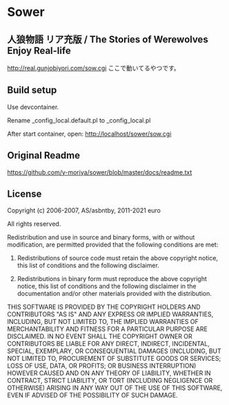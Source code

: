 # Sower

## 人狼物語 リア充版 / The Stories of Werewolves Enjoy Real-life

<http://real.gunjobiyori.com/sow.cgi>
ここで動いてるやつです。

## Build setup

Use devcontainer.

Rename \_config_local.default.pl to \_config_local.pl

After start container, open: <http://localhost/sower/sow.cgi>

## Original Readme

<https://github.com/y-moriya/sower/blob/master/docs/readme.txt>

## License

Copyright (c) 2006-2007, AS/asbntby, 2011-2021 euro

All rights reserved.

Redistribution and use in source and binary forms, with or
without modification, are permitted provided that the
following conditions are met:

1. Redistributions of source code must retain the above
   copyright notice, this list of conditions and the
   following disclaimer.

2. Redistributions in binary form must reproduce the above
   copyright notice, this list of conditions and the
   following disclaimer in the documentation and/or other
   materials provided with the distribution.

THIS SOFTWARE IS PROVIDED BY THE COPYRIGHT HOLDERS AND
CONTRIBUTORS "AS IS" AND ANY EXPRESS OR IMPLIED WARRANTIES,
INCLUDING, BUT NOT LIMITED TO, THE IMPLIED WARRANTIES OF
MERCHANTABILITY AND FITNESS FOR A PARTICULAR PURPOSE ARE
DISCLAIMED. IN NO EVENT SHALL THE COPYRIGHT OWNER OR
CONTRIBUTORS BE LIABLE FOR ANY DIRECT, INDIRECT, INCIDENTAL,
SPECIAL, EXEMPLARY, OR CONSEQUENTIAL DAMAGES (INCLUDING, BUT
NOT LIMITED TO, PROCUREMENT OF SUBSTITUTE GOODS OR SERVICES;
LOSS OF USE, DATA, OR PROFITS; OR BUSINESS INTERRUPTION)
HOWEVER CAUSED AND ON ANY THEORY OF LIABILITY, WHETHER IN
CONTRACT, STRICT LIABILITY, OR TORT (INCLUDING NEGLIGENCE
OR OTHERWISE) ARISING IN ANY WAY OUT OF THE USE OF THIS
SOFTWARE, EVEN IF ADVISED OF THE POSSIBILITY OF SUCH DAMAGE.
